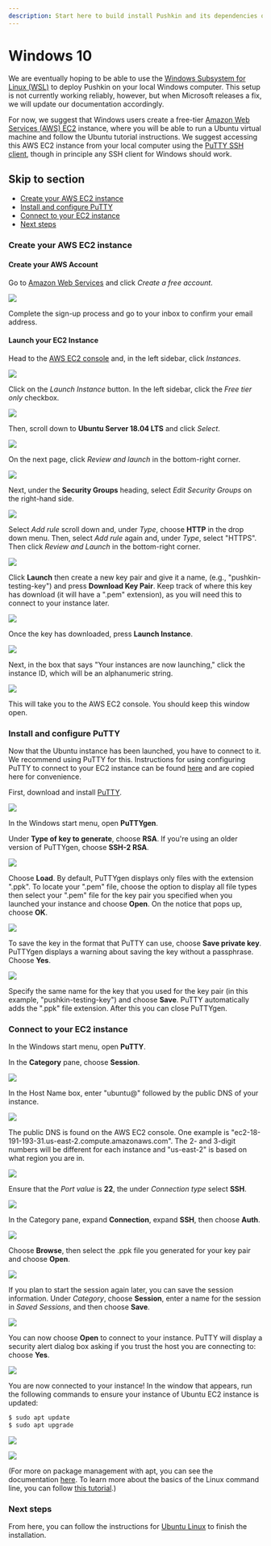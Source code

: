 ```yaml
---
description: Start here to build install Pushkin and its dependencies on Windows 10.
---
```


# Windows 10

We are eventually hoping to be able to use the [Windows Subsystem for Linux \(WSL\)](https://docs.microsoft.com/en-us/windows/wsl/) to deploy Pushkin on your local Windows computer. This setup is not currently working reliably, however, but when Microsoft releases a fix, we will update our documentation accordingly.

For now, we suggest that Windows users create a free-tier [Amazon Web Services \(AWS\) EC2](https://aws.amazon.com/ec2/) instance, where you will be able to run a Ubuntu virtual machine and follow the Ubuntu tutorial instructions. We suggest accessing this AWS EC2 instance from your local computer using the [PuTTY SSH client](https://www.chiark.greenend.org.uk/~sgtatham/putty/), though in principle any SSH client for Windows should work.

## Skip to section

* [Create your AWS EC2 instance](windows-install.md#create-your-aws-ec2-instance)
* [Install and configure PuTTY](windows-install.md#install-and-configure-putty) 
* [Connect to your EC2 instance](windows-install.md#connect-to-your-ec2-instance)
* [Next steps](windows-install.md#next-steps)

### Create your AWS EC2 instance

#### Create your AWS Account

Go to [Amazon Web Services](https://aws.amazon.com/free/) and click _Create a free account_.

![](../../.gitbook/assets/1.gif)

Complete the sign-up process and go to your inbox to confirm your email address.

#### Launch your EC2 Instance

Head to the [AWS EC2 console](https://console.aws.amazon.com/ec2/) and, in the left sidebar, click _Instances_.

![](../../.gitbook/assets/2.gif)

Click on the _Launch Instance_ button. In the left sidebar, click the _Free tier only_ checkbox.

![](../../.gitbook/assets/4.gif)

Then, scroll down to **Ubuntu Server 18.04 LTS** and click _Select_.

![](../../.gitbook/assets/3.gif)

On the next page, click _Review and launch_ in the bottom-right corner.

![](../../.gitbook/assets/5.gif)

Next, under the **Security Groups** heading, select _Edit Security Groups_ on the right-hand side.

![](../../.gitbook/assets/6.gif)

Select _Add rule_ scroll down and, under _Type_, choose **HTTP** in the drop down menu. Then, select _Add rule_ again and, under _Type_, select "HTTPS". Then click _Review and Launch_ in the bottom-right corner.

![](../../.gitbook/assets/7.gif)

Click **Launch** then create a new key pair and give it a name, \(e.g., "pushkin-testing-key"\) and press **Download Key Pair**. Keep track of where this key has download \(it will have a ".pem" extension\), as you will need this to connect to your instance later.

![](../../.gitbook/assets/8.gif)

Once the key has downloaded, press **Launch Instance**.

![](../../.gitbook/assets/9.gif)

Next, in the box that says "Your instances are now launching," click the instance ID, which will be an alphanumeric string.

![](../../.gitbook/assets/10.gif)

This will take you to the AWS EC2 console. You should keep this window open.

### Install and configure PuTTY

Now that the Ubuntu instance has been launched, you have to connect to it. We recommend using PuTTY for this. Instructions for using configuring PuTTY to connect to your EC2 instance can be found [here](https://docs.aws.amazon.com/AWSEC2/latest/UserGuide/putty.html) and are copied here for convenience.

First, download and install [PuTTY](https://www.chiark.greenend.org.uk/~sgtatham/putty/).

![](../../.gitbook/assets/15.gif)

In the Windows start menu, open **PuTTYgen**.

Under **Type of key to generate**, choose **RSA**. If you're using an older version of PuTTYgen, choose **SSH-2 RSA**.

![](../../.gitbook/assets/23.gif)

Choose **Load**. By default, PuTTYgen displays only files with the extension ".ppk". To locate your ".pem" file, choose the option to display all file types then select your ".pem" file for the key pair you specified when you launched your instance and choose **Open**. On the notice that pops up, choose **OK**.

![](../../.gitbook/assets/24.gif)

To save the key in the format that PuTTY can use, choose **Save private key**. PuTTYgen displays a warning about saving the key without a passphrase. Choose **Yes**.

![](../../.gitbook/assets/25.gif)

Specify the same name for the key that you used for the key pair \(in this example, "pushkin-testing-key"\) and choose **Save**. PuTTY automatically adds the ".ppk" file extension. After this you can close PuTTYgen.

### Connect to your EC2 instance

In the Windows start menu, open **PuTTY**.

In the **Category** pane, choose **Session**.

![](../../.gitbook/assets/16.gif)

In the Host Name box, enter "ubuntu@" followed by the public DNS of your instance.

![](../../.gitbook/assets/17.gif)

The public DNS is found on the AWS EC2 console. One example is "ec2-18-191-193-31.us-east-2.compute.amazonaws.com". The 2- and 3-digit numbers will be different for each instance and "us-east-2" is based on what region you are in.

![](../../.gitbook/assets/13.gif)

Ensure that the _Port value_ is **22**, the under _Connection type_ select **SSH**.

![](../../.gitbook/assets/18.gif)

In the Category pane, expand **Connection**, expand **SSH**, then choose **Auth**.

![](../../.gitbook/assets/19.gif)

Choose **Browse**, then select the .ppk file you generated for your key pair and choose **Open**.

![](../../.gitbook/assets/20.gif)

If you plan to start the session again later, you can save the session information. Under _Category_, choose **Session**, enter a name for the session in _Saved Sessions_, and then choose **Save**.

![](../../.gitbook/assets/21.gif)

You can now choose **Open** to connect to your instance. PuTTY will display a security alert dialog box asking if you trust the host you are connecting to: choose **Yes**.

![](../../.gitbook/assets/22.gif)

You are now connected to your instance! In the window that appears, run the following commands to ensure your instance of Ubuntu EC2 instance is updated:

```bash
$ sudo apt update
$ sudo apt upgrade
```

![](../../.gitbook/assets/27.gif)

![](../../.gitbook/assets/28.gif)

\(For more on package management with apt, you can see the documentation [here](https://ubuntu.com/server/docs/package-management). To learn more about the basics of the Linux command line, you can follow [this tutorial](https://ubuntu.com/tutorials/command-line-for-beginners#1-overview).\)

### Next steps

From here, you can follow the instructions for [Ubuntu Linux](ubuntu-install.md) to finish the installation.

